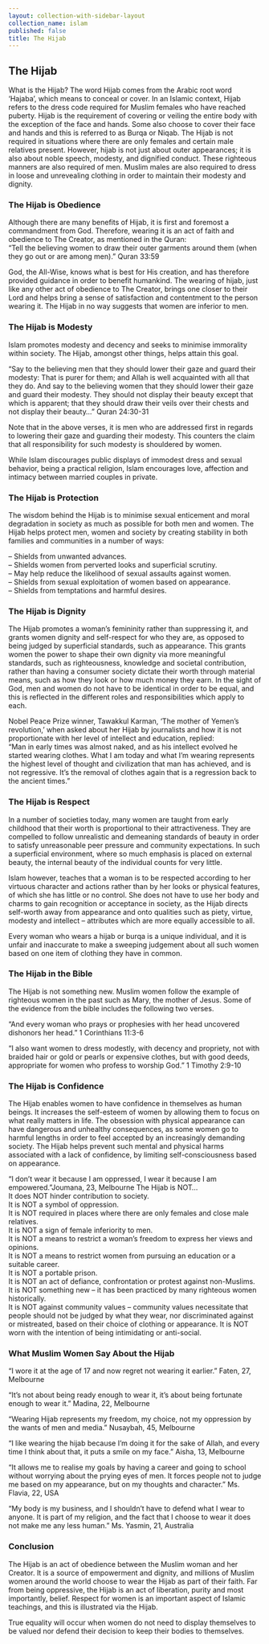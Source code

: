 ```yaml
---
layout: collection-with-sidebar-layout
collection_name: islam
published: false
title: The Hijab
---
```

## The Hijab
What is the Hijab?
The word Hijab comes from the Arabic root word ‘Hajaba’, which means to conceal or cover. In an Islamic context, Hijab refers to the dress code required for Muslim females who have reached puberty. Hijab is the requirement of covering or veiling the entire body with the exception of the face and hands. Some also choose to cover their face and hands and this is referred to as Burqa or Niqab. The Hijab is not required in situations where there are only females and certain male relatives present. However, hijab is not just about outer appearances; it is also about noble speech, modesty, and dignified conduct. These righteous manners are also required of men. Muslim males are also required to dress in loose and unrevealing clothing in order to maintain their modesty and dignity.

### The Hijab is Obedience
Although there are many benefits of Hijab, it is first and foremost a commandment from God. Therefore, wearing it is an act of faith and obedience to The Creator, as mentioned in the Quran:  
“Tell the believing women to draw their outer garments around them (when they go out or are among men).” Quran 33:59

God, the All-Wise, knows what is best for His creation, and has therefore provided guidance in order to benefit humankind. The wearing of hijab, just like any other act of obedience to The Creator, brings one closer to their Lord and helps bring a sense of satisfaction and contentment to the person wearing it. The Hijab in no way suggests that women are inferior to men.

### The Hijab is Modesty
Islam promotes modesty and decency and seeks to minimise immorality within society. The Hijab, amongst other things, helps attain this goal.

“Say to the believing men that they should lower their gaze and guard their modesty: That is purer for them; and Allah is well acquainted with all that they do. And say to the believing women that they should lower their gaze and guard their modesty. They should not display their beauty except that which is apparent; that they should draw their veils over their chests and not display their beauty…” Quran 24:30-31  

Note that in the above verses, it is men who are addressed first in regards to lowering their gaze and guarding their modesty. This counters the claim that all responsibility for such modesty is shouldered by women.

While Islam discourages public displays of immodest dress and sexual behavior, being a practical religion, Islam encourages love, affection and intimacy between married couples in private.

### The Hijab is Protection
The wisdom behind the Hijab is to minimise sexual enticement and moral degradation in society as much as possible for both men and women. The Hijab helps protect men, women and society by creating stability in both families and communities in a number of ways:

– Shields from unwanted advances.  
– Shields women from perverted looks and superficial scrutiny.  
– May help reduce the likelihood of sexual assaults against women.  
– Shields from sexual exploitation of women based on appearance.  
– Shields from temptations and harmful desires.  

### The Hijab is Dignity
The Hijab promotes a woman’s femininity rather than suppressing it, and grants women dignity and self-respect for who they are, as opposed to being judged by superficial standards, such as appearance. This grants women the power to shape their own dignity via more meaningful standards, such as righteousness, knowledge and societal contribution, rather than having a consumer society dictate their worth through material means, such as how they look or how much money they earn. In the sight of God, men and women do not have to be identical in order to be equal, and this is reflected in the different roles and responsibilities which apply to each.

Nobel Peace Prize winner, Tawakkul Karman, ‘The mother of Yemen’s revolution,’ when asked about her Hijab by journalists and how it is not proportionate with her level of intellect and education, replied:  
“Man in early times was almost naked, and as his intellect evolved he started wearing clothes. What I am today and what I’m wearing represents the highest level of thought and civilization that man has achieved, and is not regressive. It’s the removal of clothes again that is a regression back to the ancient times.”

### The Hijab is Respect
In a number of societies today, many women are taught from early childhood that their worth is proportional to their attractiveness. They are compelled to follow unrealistic and demeaning standards of beauty in order to satisfy unreasonable peer pressure and community expectations. In such a superficial environment, where so much emphasis is placed on external beauty, the internal beauty of the individual counts for very little.

Islam however, teaches that a woman is to be respected according to her virtuous character and actions rather than by her looks or physical features, of which she has little or no control. She does not have to use her body and charms to gain recognition or acceptance in society, as the Hijab directs self-worth away from appearance and onto qualities such as piety, virtue, modesty and intellect – attributes which are more equally accessible to all.

Every woman who wears a hijab or burqa is a unique individual, and it is unfair and inaccurate to make a sweeping judgement about all such women based on one item of clothing they have in common.

### The Hijab in the Bible
The Hijab is not something new. Muslim women follow the example of righteous women in the past such as Mary, the mother of Jesus. Some of the evidence from the bible includes the following two verses.

“And every woman who prays or prophesies with her head uncovered dishonors her head.” 1 Corinthians 11:3-6

“I also want women to dress modestly, with decency and propriety, not with braided hair or gold or pearls or expensive clothes, but with good deeds, appropriate for women who profess to worship God.” 1 Timothy 2:9-10

### The Hijab is Confidence
The Hijab enables women to have confidence in themselves as human beings. It increases the self-esteem of women by allowing them to focus on what really matters in life. The obsession with physical appearance can have dangerous and unhealthy consequences, as some women go to harmful lengths in order to feel accepted by an increasingly demanding society. The Hijab helps prevent such mental and physical harms associated with a lack of confidence, by limiting self-consciousness based on appearance.

“I don’t wear it because I am oppressed, I wear it because I am empowered.”Joumana, 23, Melbourne
The Hijab is NOT…  
It does NOT hinder contribution to society.  
It is NOT a symbol of oppression.  
It is NOT required in places where there are only females and close male relatives.  
It is NOT a sign of female inferiority to men.  
It is NOT a means to restrict a woman’s freedom to express her views and opinions.  
It is NOT a means to restrict women from pursuing an education or a suitable career.  
It is NOT a portable prison.  
It is NOT an act of defiance, confrontation or protest against non-Muslims.  
It is NOT something new – it has been practiced by many righteous women historically.  
It is NOT against community values – community values necessitate that people should not be judged by what they wear, nor discriminated against or mistreated, based on their choice of clothing or appearance.
It is NOT worn with the intention of being intimidating or anti-social.  

### What Muslim Women Say About the Hijab
“I wore it at the age of 17 and now regret not wearing it earlier.” Faten, 27, Melbourne

“It’s not about being ready enough to wear it, it’s about being fortunate enough to wear it.” Madina, 22, Melbourne

“Wearing Hijab represents my freedom, my choice, not my oppression by the wants of men and media.” Nusaybah, 45, Melbourne

“I like wearing the hijab because I’m doing it for the sake of Allah, and every time I think about that, it puts a smile on my face.” Aisha, 13, Melbourne

“It allows me to realise my goals by having a career and going to school without worrying about the prying eyes of men. It forces people not to judge me based on my appearance, but on my thoughts and character.” Ms. Flavia, 22, USA

“My body is my business, and I shouldn’t have to defend what I wear to anyone. It is part of my religion, and the fact that I choose to wear it does not make me any less human.” Ms. Yasmin, 21, Australia

### Conclusion
The Hijab is an act of obedience between the Muslim woman and her Creator. It is a source of empowerment and dignity, and millions of Muslim women around the world choose to wear the Hijab as part of their faith. Far from being oppressive, the Hijab is an act of liberation, purity and most importantly, belief. Respect for women is an important aspect of Islamic teachings, and this is illustrated via the Hijab.

True equality will occur when women do not need to display themselves to be valued nor defend their decision to keep their bodies to themselves.